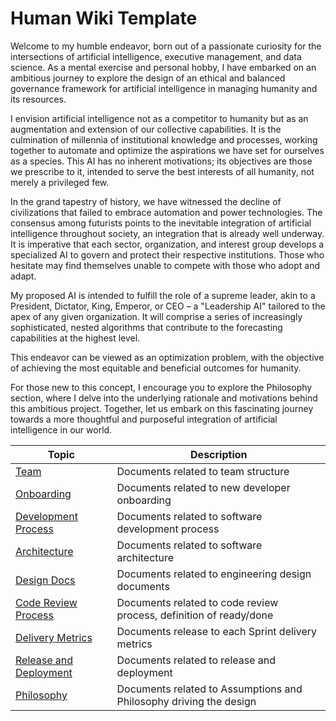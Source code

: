 # Human Wiki Template

Welcome to my humble endeavor, born out of a passionate curiosity for the intersections of artificial intelligence, executive management, and data science. As a mental exercise and personal hobby, I have embarked on an ambitious journey to explore the design of an ethical and balanced governance framework for artificial intelligence in managing humanity and its resources.

I envision artificial intelligence not as a competitor to humanity but as an augmentation and extension of our collective capabilities. It is the culmination of millennia of institutional knowledge and processes, working together to automate and optimize the aspirations we have set for ourselves as a species. This AI has no inherent motivations; its objectives are those we prescribe to it, intended to serve the best interests of all humanity, not merely a privileged few.

In the grand tapestry of history, we have witnessed the decline of civilizations that failed to embrace automation and power technologies. The consensus among futurists points to the inevitable integration of artificial intelligence throughout society, an integration that is already well underway. It is imperative that each sector, organization, and interest group develops a specialized AI to govern and protect their respective institutions. Those who hesitate may find themselves unable to compete with those who adopt and adapt.

My proposed AI is intended to fulfill the role of a supreme leader, akin to a President, Dictator, King, Emperor, or CEO – a "Leadership AI" tailored to the apex of any given organization. It will comprise a series of increasingly sophisticated, nested algorithms that contribute to the forecasting capabilities at the highest level.

This endeavor can be viewed as an optimization problem, with the objective of achieving the most equitable and beneficial outcomes for humanity.

For those new to this concept, I encourage you to explore the Philosophy section, where I delve into the underlying rationale and motivations behind this ambitious project. Together, let us embark on this fascinating journey towards a more thoughtful and purposeful integration of artificial intelligence in our world.


| Topic                                                 | Description                                                  |
| ----------------------------------------------------- | ------------------------------------------------------------ |
| [Team](./01-team)                                     | Documents related to team structure                          |
| [Onboarding](./02-onboarding)                         | Documents related to new developer onboarding                |
| [Development Process](./03-development-process)       | Documents related to software development process            |
| [Architecture](./04-architecture)                     | Documents related to software architecture                   |
| [Design Docs](./05-design-docs)                       | Documents related to engineering design documents            |
| [Code Review Process](./06-code-review-process)       | Documents related to code review process, definition of ready/done |
| [Delivery Metrics](./07-delivery-metrics)             | Documents release to each Sprint delivery metrics            |
| [Release and Deployment](./08-release-and-deployment) | Documents related to release and deployment                  |
| [Philosophy](./09-Philosophy) | Documents related to Assumptions and Philosophy driving the design                  |

